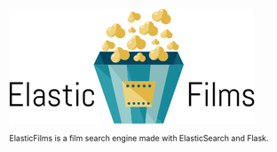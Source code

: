 ![alt text](https://github.com/AxelJunes/ElasticFilms/blob/master/static/img/Logo.png)

ElasticFilms is a film search engine made with ElasticSearch and Flask.
